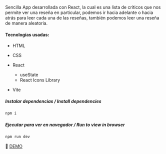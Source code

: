Sencilla App desarrollada con React, la cual es una lista de críticos que nos permite ver una reseña en particular, podemos ir hacia adelante o hacia atrás para leer cada una de las reseñas, también podemos leer una reseña de manera aleatoria.


#### Tecnologías usadas: 
- HTML
- CSS
- React
  - useState
  - React Icons Library

- Vite

##### Instalar dependencias / Install dependencies

```javascript
npm i
```

##### Ejecutar para ver en navegador / Run to view in browser

```javascript
npm run dev
```

:link:
[DEMO](https://resenas-reviews.netlify.app/)
